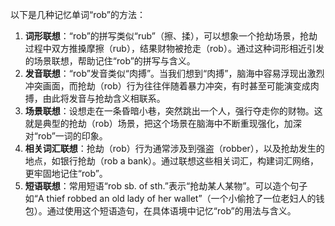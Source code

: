 以下是几种记忆单词“rob”的方法：
1. **词形联想**：“rob”的拼写类似“rub”（擦、揉），可以想象一个抢劫场景，抢劫过程中双方推搡摩擦（rub），结果财物被抢走（rob）。通过这种词形相近引发的场景联想，帮助记住“rob”的拼写与含义。
2. **发音联想**：“rob”发音类似“肉搏”。当我们想到“肉搏”，脑海中容易浮现出激烈冲突画面，而抢劫（rob）行为往往伴随着暴力冲突，有时甚至可能演变成肉搏，由此将发音与抢劫含义相联系。
3. **场景联想**：设想走在一条昏暗小巷，突然跳出一个人，强行夺走你的财物。这就是典型的抢劫（rob）场景，把这个场景在脑海中不断重现强化，加深对“rob”一词的印象。
4. **相关词汇联想**：抢劫（rob）行为通常涉及到强盗（robber），以及抢劫发生的地点，如银行抢劫（rob a bank）。通过联想这些相关词汇，构建词汇网络，更牢固地记住“rob”。
5. **短语联想**：常用短语“rob sb. of sth.”表示“抢劫某人某物”。可以造个句子如“A thief robbed an old lady of her wallet”（一个小偷抢了一位老妇人的钱包）。通过使用这个短语造句，在具体语境中记忆“rob”的用法与含义。 